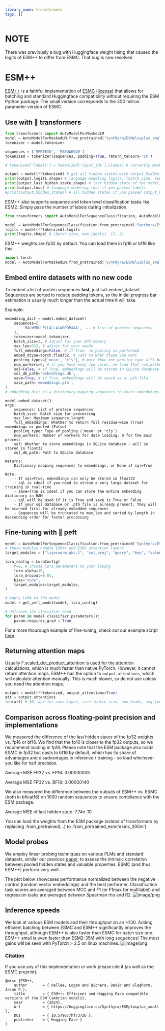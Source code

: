 ```yaml
---
library_name: transformers
tags: []
---
```


# NOTE
There was previously a bug with Huggingface weight tieing that caused the logits of ESM++ to differ from ESMC. That bug is now resolved.

# ESM++
[ESM++](https://github.com/Synthyra/ESMplusplus) is a faithful implementation of [ESMC](https://www.evolutionaryscale.ai/blog/esm-cambrian) ([license](https://www.evolutionaryscale.ai/policies/cambrian-open-license-agreement)) that allows for batching and standard Huggingface compatibility without requiring the ESM Python package.
The small version corresponds to the 300 million parameter version of ESMC.


## Use with 🤗 transformers
```python
from transformers import AutoModelForMaskedLM
model = AutoModelForMaskedLM.from_pretrained('Synthyra/ESMplusplus_small', trust_remote_code=True)
tokenizer = model.tokenizer

sequences = ['MPRTEIN', 'MSEQWENCE']
tokenized = tokenizer(sequences, padding=True, return_tensors='pt')

# tokenized['labels'] = tokenized['input_ids'].clone() # correctly mask input_ids and set unmasked instances of labels to -100 for MLM training

output = model(**tokenized) # get all hidden states with output_hidden_states=True
print(output.logits.shape) # language modeling logits, (batch_size, seq_len, vocab_size), (2, 11, 64)
print(output.last_hidden_state.shape) # last hidden state of the model, (batch_size, seq_len, hidden_size), (2, 11, 960)
print(output.loss) # language modeling loss if you passed labels
#print(output.hidden_states) # all hidden states if you passed output_hidden_states=True (in tuple)
```

ESM++ also supports sequence and token level classification tasks like ESM2. Simply pass the number of labels during initialization.

```python
from transformers import AutoModelForSequenceClassification, AutoModelForTokenClassification

model = AutoModelForSequenceClassification.from_pretrained('Synthyra/ESMplusplus_small', num_labels=2, trust_remote_code=True)
logits = model(**tokenized).logits
print(logits.shape) # (batch_size, num_labels), (2, 2)
```

ESM++ weights are fp32 by default. You can load them in fp16 or bf16 like this:
```python
import torch
model = AutoModelForMaskedLM.from_pretrained('Synthyra/ESMplusplus_small', trust_remote_code=True, torch_dtype=torch.float16) # or torch.bfloat16
```

## Embed entire datasets with no new code
To embed a list of protein sequences **fast**, just call embed_dataset. Sequences are sorted to reduce padding tokens, so the initial progress bar estimation is usually much longer than the actual time it will take.

Example:
```python
embedding_dict = model.embed_dataset(
    sequences=[
        'MALWMRLLPLLALLALWGPDPAAA', ... # list of protein sequences
    ],
    tokenizer=model.tokenizer,
    batch_size=2, # adjust for your GPU memory
    max_len=512, # adjust for your needs
    full_embeddings=False, # if True, no pooling is performed
    embed_dtype=torch.float32, # cast to what dtype you want
    pooling_types=['mean', 'cls'], # more than one pooling type will be concatenated together
    num_workers=0, # if you have many cpu cores, we find that num_workers = 4 is fast for large datasets
    sql=False, # if True, embeddings will be stored in SQLite database
    sql_db_path='embeddings.db',
    save=True, # if True, embeddings will be saved as a .pth file
    save_path='embeddings.pth',
)
# embedding_dict is a dictionary mapping sequences to their embeddings as tensors for .pth or numpy arrays for sql
```

```
model.embed_dataset()
Args:
    sequences: List of protein sequences
    batch_size: Batch size for processing
    max_len: Maximum sequence length
    full_embeddings: Whether to return full residue-wise (True) embeddings or pooled (False)
    pooling_type: Type of pooling ('mean' or 'cls')
    num_workers: Number of workers for data loading, 0 for the main process
    sql: Whether to store embeddings in SQLite database - will be stored in float32
    sql_db_path: Path to SQLite database
    
Returns:
    Dictionary mapping sequences to embeddings, or None if sql=True

Note:
    - If sql=True, embeddings can only be stored in float32
    - sql is ideal if you need to stream a very large dataset for training in real-time
    - save=True is ideal if you can store the entire embedding dictionary in RAM
    - sql will be used if it is True and save is True or False
    - If your sql database or .pth file is already present, they will be scanned first for already embedded sequences
    - Sequences will be truncated to max_len and sorted by length in descending order for faster processing
```

## Fine-tuning with 🤗 peft
```python
model = AutoModelForSequenceClassification.from_pretrained('Synthyra/ESMplusplus_small', num_labels=2, trust_remote_code=True)
# these modules handle ESM++ and ESM2 attention layers
target_modules = ["layernorm_qkv.1", "out_proj", "query", "key", "value", "dense"]

lora_config = LoraConfig(
    r=8, # choose lora parameters to your liking
    lora_alpha=16,
    lora_dropout=0.01,
    bias="none",
    target_modules=target_modules,
)

# Apply LoRA to the model
model = get_peft_model(model, lora_config)

# Unfreeze the classifier head
for param in model.classifier.parameters():
    param.requires_grad = True
```

For a more thourough example of fine-tuning, check out our example script [here](https://github.com/Synthyra/FastPLMs/blob/main/fine_tuning_example.py).


## Returning attention maps
Usually F.scaled_dot_product_attention is used for the attention calculations, which is much faster than native PyTorch. However, it cannot return attention maps.
ESM++ has the option to ```output_attentions```, which will calculate attention manually. This is much slower, so do not use unless you need the attention maps.

```python
output = model(**tokenized, output_attentions=True)
att = output.attentions
len(att) # 30, one for each layer, size (batch_size, num_heads, seq_len, seq_len) each
```

## Comparison across floating-point precision and implementations
We measured the difference of the last hidden states of the fp32 weights vs. fp16 or bf16. We find that the fp16 is closer to the fp32 outputs, so we recommend loading in fp16.
Please note that the ESM package also loads ESMC in fp32 but casts to bf16 by default, which has its share of advantages and disadvantages in inference / training - so load whichever you like for half precision.

Average MSE FP32 vs. FP16: 0.00000003

Average MSE FP32 vs. BF16: 0.00000140

We also measured the difference between the outputs of ESM++ vs. ESMC (both in bfloat16) on 1000 random sequences to ensure compliance with the ESM package.

Average MSE of last hidden state: 7.74e-10

You can load the weights from the ESM package instead of transformers by replacing .from_pretrained(...) to .from_pretrained_esm('esmc_300m')

## Model probes
We employ linear probing techniques on various PLMs and standard datasets, similar our previous [paper](https://www.biorxiv.org/content/10.1101/2024.07.30.605924v1), to assess the intrinsic correlation between pooled hidden states and valuable properties. ESMC (and thus ESM++) perform very well.

The plot below showcases performance normalized between the negative control (random vector embeddings) and the best performer. Classification task scores are averaged between MCC and F1 (or F1max for multilabel) and regression tasks are averaged between Spearman rho and R2.
![image/png](https://cdn-uploads.huggingface.co/production/uploads/62f2bd3bdb7cbd214b658c48/2zyUZeHyOgCR_twvPF2Wy.png)

## Inference speeds
We look at various ESM models and their throughput on an H100. Adding efficient batching between ESMC and ESM++ significantly improves the throughput, although ESM++ is also faster than ESMC for batch size one. ESM++ small is even faster than ESM2-35M with long sequences!
The most gains will be seen with PyTorch > 2.5 on linux machines.
![image/png](https://cdn-uploads.huggingface.co/production/uploads/62f2bd3bdb7cbd214b658c48/RfLRSchFivdsqJrWMh4bo.png)

### Citation
If you use any of this implementation or work please cite it (as well as the ESMC preprint).

```
@misc {ESM++,
    author       = { Hallee, Logan and Bichara, David and Gleghorn, Jason P.},
    title        = { ESM++: Efficient and Hugging Face compatible versions of the ESM Cambrian models},
    year         = {2024},
    url          = { https://huggingface.co/Synthyra/ESMplusplus_small },
    DOI          = { 10.57967/hf/3726 },
    publisher    = { Hugging Face }
}
```